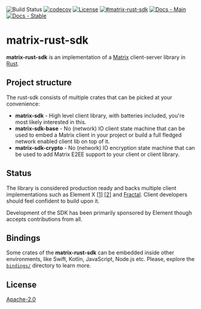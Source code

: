 ![Build Status](https://img.shields.io/github/actions/workflow/status/matrix-org/matrix-rust-sdk/ci.yml?style=flat-square)
[![codecov](https://img.shields.io/codecov/c/github/matrix-org/matrix-rust-sdk/main.svg?style=flat-square)](https://codecov.io/gh/matrix-org/matrix-rust-sdk)
[![License](https://img.shields.io/badge/License-Apache%202.0-yellowgreen.svg?style=flat-square)](https://opensource.org/licenses/Apache-2.0)
[![#matrix-rust-sdk](https://img.shields.io/badge/matrix-%23matrix--rust--sdk-blue?style=flat-square)](https://matrix.to/#/#matrix-rust-sdk:matrix.org)
[![Docs - Main](https://img.shields.io/badge/docs-main-blue.svg?style=flat-square)](https://matrix-org.github.io/matrix-rust-sdk/matrix_sdk/)
[![Docs - Stable](https://img.shields.io/crates/v/matrix-sdk?color=blue&label=docs&style=flat-square)](https://docs.rs/matrix-sdk)

# matrix-rust-sdk

**matrix-rust-sdk** is an implementation of a [Matrix][] client-server library in [Rust][].

[Matrix]: https://matrix.org/
[Rust]: https://www.rust-lang.org/

## Project structure

The rust-sdk consists of multiple crates that can be picked at your convenience:

- **matrix-sdk** - High level client library, with batteries included, you're most likely
  interested in this.
- **matrix-sdk-base** - No (network) IO client state machine that can be used to embed a
  Matrix client in your project or build a full fledged network enabled client
  lib on top of it.
- **matrix-sdk-crypto** - No (network) IO encryption state machine that can be
  used to add Matrix E2EE support to your client or client library.

## Status

The library is considered production ready and backs multiple client implementations such as Element X [[1]](https://github.com/element-hq/element-x-ios) [[2]](https://github.com/element-hq/element-x-android) and [Fractal](https://gitlab.gnome.org/World/fractal). Client developers should feel confident to build upon it.

Development of the SDK has been primarily sponsored by Element though accepts contributions from all.

## Bindings

Some crates of the **matrix-rust-sdk** can be embedded inside other
environments, like Swift, Kotlin, JavaScript, Node.js etc. Please,
explore the [`bindings/`](./bindings/) directory to learn more.

## License

[Apache-2.0](https://www.apache.org/licenses/LICENSE-2.0)
